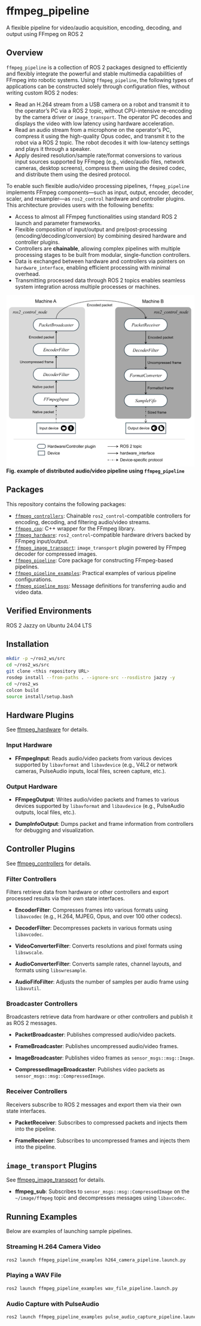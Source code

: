 # ffmpeg_pipeline

A flexible pipeline for video/audio acquisition, encoding, decoding, and output using FFmpeg on ROS 2

## Overview

`ffmpeg_pipeline` is a collection of ROS 2 packages designed to efficiently and flexibly integrate the powerful and stable multimedia capabilities of FFmpeg into robotic systems. Using `ffmpeg_pipeline`, the following types of applications can be constructed solely through configuration files, without writing custom ROS 2 nodes:

* Read an H.264 stream from a USB camera on a robot and transmit it to the operator’s PC via a ROS 2 topic, without CPU-intensive re-encoding by the camera driver or `image_transport`. The operator PC decodes and displays the video with low latency using hardware acceleration.
* Read an audio stream from a microphone on the operator's PC, compress it using the high-quality Opus codec, and transmit it to the robot via a ROS 2 topic. The robot decodes it with low-latency settings and plays it through a speaker.
* Apply desired resolution/sample rate/format conversions to various input sources supported by FFmpeg (e.g., video/audio files, network cameras, desktop screens), compress them using the desired codec, and distribute them using the desired protocol.

To enable such flexible audio/video processing pipelines, `ffmpeg_pipeline` implements FFmpeg components—such as input, output, encoder, decoder, scaler, and resampler—as `ros2_control` hardware and controller plugins. This architecture provides users with the following benefits:

* Access to almost all FFmpeg functionalities using standard ROS 2 launch and parameter frameworks.
* Flexible composition of input/output and pre/post-processing (encoding/decoding/conversion) by combining desired hardware and controller plugins.
* Controllers are **chainable**, allowing complex pipelines with multiple processing stages to be built from modular, single-function controllers.
* Data is exchanged between hardware and controllers via pointers on `hardware_interface`, enabling efficient processing with minimal overhead.
* Transmitting processed data through ROS 2 topics enables seamless system integration across multiple processes or machines.

![](https://raw.githubusercontent.com/yoshito-n-students/ffmpeg_pipeline/refs/heads/images/images/example_for_overview.png)
**Fig. example of distributed audio/video pipeline using `ffmpeg_pipeline`** 

## Packages

This repository contains the following packages:

* [`ffmpeg_controllers`](ffmpeg_controller): Chainable `ros2_control`-compatible controllers for encoding, decoding, and filtering audio/video streams.
* [`ffmpeg_cpp`](ffmpeg_cpp): C++ wrapper for the FFmpeg library.
* [`ffmpeg_hardware`](ffmpeg_hardware): `ros2_control`-compatible hardware drivers backed by FFmpeg input/output.
* [`ffmpeg_image_transport`](ffmpeg_image_transport): `image_transport` plugin powered by FFmpeg decoder for compressed images.
* [`ffmpeg_pipeline`](ffmpeg_pipeline): Core package for constructing FFmpeg-based pipelines.
* [`ffmpeg_pipeline_examples`](ffmpeg_pipeline_examples): Practical examples of various pipeline configurations.
* [`ffmpeg_pipeline_msgs`](ffmpeg_pipeline_msgs): Message definitions for transferring audio and video data.

## Verified Environments

ROS 2 Jazzy on Ubuntu 24.04 LTS

## Installation

```bash
mkdir -p ~/ros2_ws/src
cd ~/ros2_ws/src
git clone <this repository URL>
rosdep install --from-paths . --ignore-src --rosdistro jazzy -y
cd ~/ros2_ws
colcon build
source install/setup.bash
```

## Hardware Plugins

See [ffmpeg_hardware](ffmpeg_hardware) for details.

### Input Hardware

* **FFmpegInput**: Reads audio/video packets from various devices supported by `libavformat` and `libavdevice` (e.g., V4L2 or network cameras, PulseAudio inputs, local files, screen capture, etc.).

### Output Hardware

* **FFmpegOutput**: Writes audio/video packets and frames to various devices supported by `libavformat` and `libavdevice` (e.g., PulseAudio outputs, local files, etc.).

* **DumpInfoOutput**: Dumps packet and frame information from controllers for debugging and visualization.

## Controller Plugins

See [ffmpeg_controllers](ffmpeg_controller) for details.

### Filter Controllers

Filters retrieve data from hardware or other controllers and export processed results via their own state interfaces.

* **EncoderFilter**: Compresses frames into various formats using `libavcodec` (e.g., H.264, MJPEG, Opus, and over 100 other codecs).

* **DecoderFilter**: Decompresses packets in various formats using `libavcodec`.

* **VideoConverterFilter**: Converts resolutions and pixel formats using `libswscale`.

* **AudioConverterFilter**: Converts sample rates, channel layouts, and formats using `libswresample`.

* **AudioFifoFilter**: Adjusts the number of samples per audio frame using `libavutil`.

### Broadcaster Controllers

Broadcasters retrieve data from hardware or other controllers and publish it as ROS 2 messages.

* **PacketBroadcaster**: Publishes compressed audio/video packets.

* **FrameBroadcaster**: Publishes uncompressed audio/video frames.

* **ImageBroadcaster**: Publishes video frames as `sensor_msgs::msg::Image`.

* **CompressedImageBroadcaster**: Publishes video packets as `sensor_msgs::msg::CompressedImage`.

### Receiver Controllers

Receivers subscribe to ROS 2 messages and export them via their own state interfaces.

* **PacketReceiver**: Subscribes to compressed packets and injects them into the pipeline.

* **FrameReceiver**: Subscribes to uncompressed frames and injects them into the pipeline.

## `image_transport` Plugins

See [ffmpeg_image_transport](ffmpeg_image_transport) for details.

* **ffmpeg_sub**: Subscribes to `sensor_msgs::msg::CompressedImage` on the `~/image/ffmpeg` topic and decompresses messages using `libavcodec`.

## Running Examples

Below are examples of launching sample pipelines.

### Streaming H.264 Camera Video

```bash
ros2 launch ffmpeg_pipeline_examples h264_camera_pipeline.launch.py
```

### Playing a WAV File

```bash
ros2 launch ffmpeg_pipeline_examples wav_file_pipeline.launch.py
```

### Audio Capture with PulseAudio

```bash
ros2 launch ffmpeg_pipeline_examples pulse_audio_capture_pipeline.launch.py
```